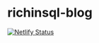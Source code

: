# richinsql-blog

[![Netlify Status](https://api.netlify.com/api/v1/badges/964fab76-f272-4d57-9ebd-f26af1523fcf/deploy-status)](https://app.netlify.com/sites/flamboyant-lumiere-35d42d/deploys)
